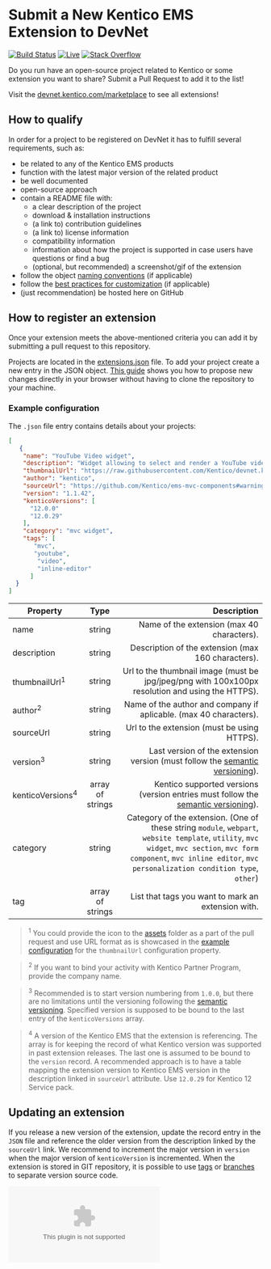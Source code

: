 # Submit a New Kentico EMS Extension to DevNet

[![Build Status](https://api.travis-ci.com/Kentico/devnet.kentico.com.svg?branch=master)](https://travis-ci.com/Kentico/devnet.kentico.com)
[![Live](https://img.shields.io/badge/live-brightgreen.svg)](https://devnet.kentico.com/marketplace)
[![Stack Overflow](https://img.shields.io/badge/Stack%20Overflow-ASK%20NOW-FE7A16.svg?logo=stackoverflow&logoColor=white)](https://stackoverflow.com/tags/kentico)

Do you run have an open-source project related to Kentico or some extension you want to share? Submit a Pull Request to add it to the list!

Visit the [devnet.kentico.com/marketplace](https://devnet.kentico.com/marketplace) to see all extensions!

## How to qualify

In order for a project to be registered on DevNet it has to fulfill several requirements, such as:

- be related to any of the Kentico EMS products
- function with the latest major version of the related product
- be well documented
- open-source approach
- contain a README file with:
  - a clear description of the project
  - download & installation instructions
  - (a link to) contribution guidelines
  - (a link to) license information
  - compatibility information
  - information about how the project is supported in case users have questions or find a bug
  - (optional, but recommended) a screenshot/gif of the extension
- follow the object [naming conventions](https://docs.kentico.com/k12sp/custom-development/creating-custom-modules/creating-installation-packages-for-modules#Creatinginstallationpackagesformodules-Conventionsfordatabaseobjects) (if applicable)
- follow the [best practices for customization](https://docs.kentico.com/k12sp/custom-development/best-practices-for-customization) (if applicable)
- (just recommendation) be hosted here on GitHub

## How to register an extension

Once your extension meets the above-mentioned criteria you can add it by submitting a pull request to this repository.

Projects are located in the [extensions.json](/marketplace/extensions.json) file. To add your project create a new entry in the JSON object. [This guide](https://help.github.com/en/articles/editing-files-in-another-users-repository) shows you how to propose new changes directly in your browser without having to clone the repository to your machine.

### Example configuration

The `.json` file entry contains details about your projects:

```json
[
   {
    "name": "YouTube Video widget",
    "description": "Widget allowing to select and render a YouTube video on site.",
    "thumbnailUrl": "https://raw.githubusercontent.com/Kentico/devnet.kentico.com/master/marketplace/assets/kentico-icon.png",
    "author": "kentico",
    "sourceUrl": "https://github.com/Kentico/ems-mvc-components#warning-this-repo-is-in-development",
    "version": "1.1.42",
    "kenticoVersions": [
      "12.0.0"
      "12.0.29"
    ],
    "category": "mvc widget",
    "tags": [
       "mvc",
       "youtube",
        "video",
        "inline-editor"
      ]
  }
]
```

| Property        | Type | Description|
| ------------- |:-------------:| -----:|
| name      | string | Name of the extension (max 40 characters).|
| description      | string | Description of the extension (max 160 characters).|
| thumbnailUrl<sup>1</sup>      | string | Url to the thumbnail image (must be jpg/jpeg/png with 100x100px resolution and using the HTTPS). |
| author<sup>2</sup>      | string | Name of the author and company if aplicable. (max 40 characters).|
| sourceUrl      | string | Url to the extension (must be using HTTPS).|
| version<sup>3</sup>      | string | Last version of the extension version (must follow the [semantic versioning](https://semver.org)).|
| kenticoVersions<sup>4</sup>      | array of strings | Kentico supported versions (version entries must follow the [semantic versioning](https://semver.org)).|
| category      | string | Category of the extension. (One of these string `module`, `webpart`, `website template`, `utility`, `mvc widget`, `mvc section`, `mvc form component`, `mvc inline editor`, `mvc personalization condition type`, `other`)|
| tag      | array of strings | List that tags you want to mark an extension with.|

> <sup>1</sup> You could provide the icon to the [assets](/marketplace/assets) folder as a part of the pull request and use URL format as is showcased in the [example configuration](#example-configuration) for the `thumbnailUrl` configuration property.

> <sup>2</sup> If you want to bind your activity with Kentico Partner Program, provide the company name.

> <sup>3</sup> Recommended is to start version numbering from `1.0.0`, but there are no limitations until the versioning following the [semantic versioning](https://semver.org). Specified version is supposed to be bound to the last entry of the `kenticoVersions` array.

> <sup>4</sup> A version of the Kentico EMS that the extension is referencing. The array is for keeping the record of what Kentico version was supported in past extension releases. The last one is assumed to be bound to the `version` record. A recommended approach is to have a table mapping the extension version to Kentico EMS version in the description linked in `sourceUrl` attribute. Use `12.0.29` for Kentico 12 Service pack.

## Updating an extension

If you release a new version of the extension, update the record entry in the `JSON` file and reference the older version from the description linked by the `sourceUrl` link. We recommend to increment the major version in `version` when the major version of `kenticoVersion` is incremented. When the extension is stored in GIT repository, it is possible to use [tags](https://git-scm.com/book/en/v2/Git-Basics-Tagging) or [branches](https://git-scm.com/docs/git-branch) to separate version source code.

![Analytics](https://kentico-ga-beacon.azurewebsites.net/api/UA-69014260-4/Kentico/devnet.kentico.com?pixel)
